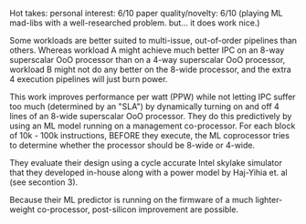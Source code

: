 Hot takes:
personal interest: 6/10
paper quality/novelty: 6/10 (playing ML mad-libs with a well-researched problem. but... it does work nice.)

Some workloads are better suited to multi-issue, out-of-order pipelines than others. Whereas workload A might achieve much better IPC on an 8-way superscalar OoO processor than on a 4-way superscalar OoO processor, workload B might not do any better on the 8-wide processor, and the extra 4 execution pipelines will just burn power.

This work improves performance per watt (PPW) while not letting IPC suffer too much (determined by an "SLA") by dynamically turning on and off 4 lines of an 8-wide superscalar OoO processor. They do this predictively by using an ML model running on a management co-processor. For each block of 10k - 100k instructions, BEFORE they execute, the ML coprocessor tries to determine whether the processor should be 8-wide or 4-wide.

They evaluate their design using a cycle accurate Intel skylake simulator that they developed in-house along with a power model by Haj-Yihia et. al (see secontion 3).

Because their ML predictor is running on the firmware of a much lighter-weight co-processor, post-silicon improvement are possible.
